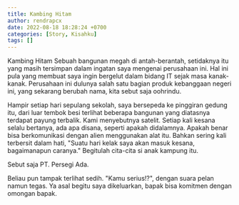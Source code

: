 ```yaml
---
title: Kambing Hitam
author: rendrapcx
date: 2022-08-18 18:28:24 +0700
categories: [Story, Kisahku]
tags: []
---
```

Kambing Hitam
Sebuah bangunan megah di antah-berantah, setidaknya itu yang masih tersimpan dalam ingatan saya mengenai perusahaan ini. Hal ini pula yang membuat saya ingin bergelut dalam bidang IT sejak masa kanak-kanak. Perusahaan ini dulunya salah satu bagian produk kebanggaan negeri ini, yang sekarang berubah nama, kita sebut saja oohrindu.

Hampir setiap hari sepulang sekolah, saya bersepeda ke pinggiran gedung itu, dari luar tembok besi terlihat beberapa bangunan yang diatasnya terdapat payung terbalik. Kami menyebutnya satelit. Setiap kali kesana selalu bertanya, ada apa disana, seperti apakah didalamnya. Apakah benar bisa berkomunikasi dengan alien menggunakan alat itu. Bahkan sering kali terbersit dalam hati, "Suatu hari kelak saya akan masuk kesana, bagaimanapun caranya." Begitulah cita-cita si anak kampung itu. 

Sebut saja PT. Persegi Ada. 

Beliau pun tampak terlihat sedih. 
"Kamu serius!?", dengan suara pelan namun tegas. 
Ya asal begitu saya dikeluarkan, bapak bisa komitmen dengan omongan bapak.